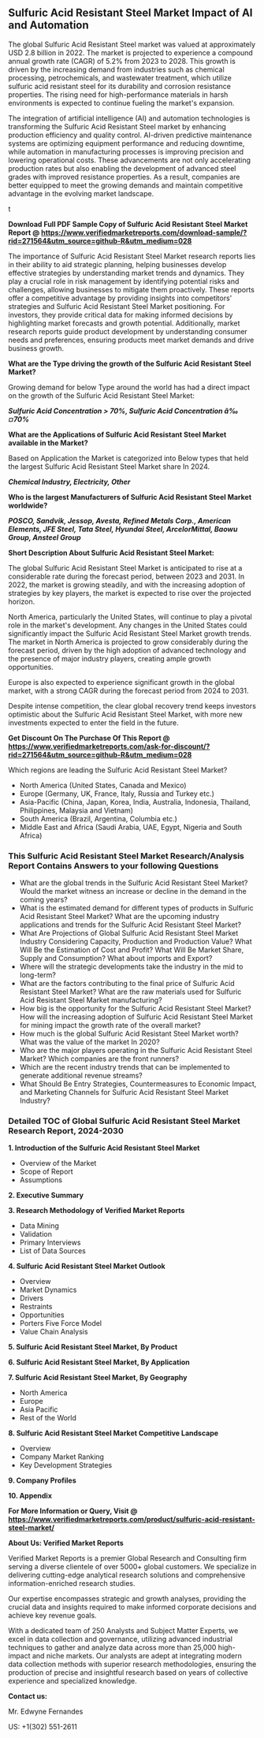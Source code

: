 <h2>Sulfuric Acid Resistant Steel Market Impact of AI and Automation</h2><p>The global Sulfuric Acid Resistant Steel market was valued at approximately USD 2.8 billion in 2022. The market is projected to experience a compound annual growth rate (CAGR) of 5.2% from 2023 to 2028. This growth is driven by the increasing demand from industries such as chemical processing, petrochemicals, and wastewater treatment, which utilize sulfuric acid resistant steel for its durability and corrosion resistance properties. The rising need for high-performance materials in harsh environments is expected to continue fueling the market's expansion.</p><p>The integration of artificial intelligence (AI) and automation technologies is transforming the Sulfuric Acid Resistant Steel market by enhancing production efficiency and quality control. AI-driven predictive maintenance systems are optimizing equipment performance and reducing downtime, while automation in manufacturing processes is improving precision and lowering operational costs. These advancements are not only accelerating production rates but also enabling the development of advanced steel grades with improved resistance properties. As a result, companies are better equipped to meet the growing demands and maintain competitive advantage in the evolving market landscape.</p>t</p><p id="" class=""><strong>Download Full PDF Sample Copy of Sulfuric Acid Resistant Steel Market Report @ <a href="https://www.verifiedmarketreports.com/download-sample/?rid=271564&utm_source=github-R&utm_medium=028" target="_blank">https://www.verifiedmarketreports.com/download-sample/?rid=271564&utm_source=github-R&utm_medium=028</a></strong></p><p>The importance of&nbsp;Sulfuric Acid Resistant Steel Market research reports lies in their ability to aid strategic planning, helping businesses develop effective strategies by understanding market trends and dynamics. They play a crucial role in risk management by identifying potential risks and challenges, allowing businesses to mitigate them proactively. These reports offer a competitive advantage by providing insights into competitors' strategies and Sulfuric Acid Resistant Steel Market positioning. For investors, they provide critical data for making informed decisions by highlighting market forecasts and growth potential. Additionally, market research reports guide product development by understanding consumer needs and preferences, ensuring products meet market demands and drive business growth.</p><p><strong>What are the&nbsp;Type driving the growth of the Sulfuric Acid Resistant Steel Market?</strong></p><p id="" class="">Growing demand for below Type around the world has had a direct impact on the growth of the Sulfuric Acid Resistant Steel Market:</p><em><strong>Sulfuric Acid Concentration > 70%, Sulfuric Acid Concentration â‰¤70%</strong></em></p><strong>What are the&nbsp;Applications&nbsp;of Sulfuric Acid Resistant Steel Market available in the Market?</strong></p><p id="" class="">Based on Application the Market is categorized into Below types that held the largest Sulfuric Acid Resistant Steel Market share In 2024.</p><em><strong>Chemical Industry, Electricity, Other</strong></em></p><strong>Who is the largest Manufacturers of Sulfuric Acid Resistant Steel Market worldwide?</strong></p><p><em><strong>POSCO, Sandvik, Jessop, Avesta, Refined Metals Corp., American Elements, JFE Steel, Tata Steel, Hyundai Steel, ArcelorMittal, Baowu Group, Ansteel Group</strong></em></p><p id="" class=""><strong>Short Description About Sulfuric Acid Resistant Steel Market:</strong></p><p>The global Sulfuric Acid Resistant Steel Market is anticipated to rise at a considerable rate during the forecast period, between 2023 and 2031. In 2022, the market is growing steadily, and with the increasing adoption of strategies by key players, the market is expected to rise over the projected horizon.</p><p>North America, particularly the United States, will continue to play a pivotal role in the market's development. Any changes in the United States could significantly impact the Sulfuric Acid Resistant Steel Market growth trends. The market in North America is projected to grow considerably during the forecast period, driven by the high adoption of advanced technology and the presence of major industry players, creating ample growth opportunities.</p><p>Europe is also expected to experience significant growth in the global market, with a strong CAGR during the forecast period from 2024 to 2031.</p><p>Despite intense competition, the clear global recovery trend keeps investors optimistic about the Sulfuric Acid Resistant Steel Market, with more new investments expected to enter the field in the future.</p><p id="" class=""><strong>Get Discount On The Purchase Of This Report @ <a href="https://www.verifiedmarketreports.com/ask-for-discount/?rid=271564&utm_source=github-R&utm_medium=028" target="_blank">https://www.verifiedmarketreports.com/ask-for-discount/?rid=271564&utm_source=github-R&utm_medium=028</a></strong></p>Which regions are leading the Sulfuric Acid Resistant Steel Market?</p><ul><li>North America (United States, Canada and Mexico)</li><li>Europe (Germany, UK, France, Italy, Russia and Turkey etc.)</li><li>Asia-Pacific (China, Japan, Korea, India, Australia, Indonesia, Thailand, Philippines, Malaysia and Vietnam)</li><li>South America (Brazil, Argentina, Columbia etc.)</li><li>Middle East and Africa (Saudi Arabia, UAE, Egypt, Nigeria and South Africa)</li></ul><h3 id="" class="">This Sulfuric Acid Resistant Steel Market Research/Analysis Report Contains Answers to your following Questions</h3><ul><li>What are the global trends in the Sulfuric Acid Resistant Steel Market? Would the market witness an increase or decline in the demand in the coming years?</li><li>What is the estimated demand for different types of products in Sulfuric Acid Resistant Steel Market? What are the upcoming industry applications and trends for the Sulfuric Acid Resistant Steel Market?</li><li>What Are Projections of Global Sulfuric Acid Resistant Steel Market Industry Considering Capacity, Production and Production Value? What Will Be the Estimation of Cost and Profit? What Will Be Market Share, Supply and Consumption? What about imports and Export?</li><li>Where will the strategic developments take the industry in the mid to long-term?</li><li>What are the factors contributing to the final price of Sulfuric Acid Resistant Steel Market? What are the raw materials used for Sulfuric Acid Resistant Steel Market manufacturing?</li><li>How big is the opportunity for the Sulfuric Acid Resistant Steel Market? How will the increasing adoption of Sulfuric Acid Resistant Steel Market for mining impact the growth rate of the overall market?</li><li>How much is the global Sulfuric Acid Resistant Steel Market worth? What was the value of the market In 2020?</li><li>Who are the major players operating in the Sulfuric Acid Resistant Steel Market? Which companies are the front runners?</li><li>Which are the recent industry trends that can be implemented to generate additional revenue streams?</li><li>What Should Be Entry Strategies, Countermeasures to Economic Impact, and Marketing Channels for Sulfuric Acid Resistant Steel Market Industry?</li></ul><h3 id="" class="">Detailed TOC of Global Sulfuric Acid Resistant Steel Market Research Report, 2024-2030</h3><p id="" class=""><strong>1. Introduction of the Sulfuric Acid Resistant Steel Market</strong></p><ul><li>Overview of the Market</li><li>Scope of Report</li><li>Assumptions</li></ul><p id="" class=""><strong>2. Executive Summary</strong></p><p id="" class=""><strong>3. Research Methodology of Verified Market Reports</strong></p><ul><li>Data Mining</li><li>Validation</li><li>Primary Interviews</li><li>List of Data Sources</li></ul><p id="" class=""><strong>4. Sulfuric Acid Resistant Steel Market Outlook</strong></p><ul><li>Overview</li><li>Market Dynamics</li><li>Drivers</li><li>Restraints</li><li>Opportunities</li><li>Porters Five Force Model</li><li>Value Chain Analysis</li></ul><p id="" class=""><strong>5. Sulfuric Acid Resistant Steel Market, By Product</strong></p><p id="" class=""><strong>6. Sulfuric Acid Resistant Steel Market, By Application</strong></p><p id="" class=""><strong>7. Sulfuric Acid Resistant Steel Market, By Geography</strong></p><ul><li>North America</li><li>Europe</li><li>Asia Pacific</li><li>Rest of the World</li></ul><p id="" class=""><strong>8. Sulfuric Acid Resistant Steel Market Competitive Landscape</strong></p><ul><li>Overview</li><li>Company Market Ranking</li><li>Key Development Strategies</li></ul><p id="" class=""><strong>9. Company Profiles</strong></p><p id="" class=""><strong>10. Appendix</strong></p><p id="" class=""><strong>For More Information or Query, Visit @ <a href="https://www.verifiedmarketreports.com/product/sulfuric-acid-resistant-steel-market/" target="_blank">https://www.verifiedmarketreports.com/product/sulfuric-acid-resistant-steel-market/</a></strong></p><p id="" class=""><strong>About Us: Verified Market Reports</strong></p><p id="" class="">Verified Market Reports is a premier Global Research and Consulting firm serving a diverse clientele of over 5000+ global customers. We specialize in delivering cutting-edge analytical research solutions and comprehensive information-enriched research studies.</p><p id="" class="">Our expertise encompasses strategic and growth analyses, providing the crucial data and insights required to make informed corporate decisions and achieve key revenue goals.</p><p id="" class="">With a dedicated team of 250 Analysts and Subject Matter Experts, we excel in data collection and governance, utilizing advanced industrial techniques to gather and analyze data across more than 25,000 high-impact and niche markets. Our analysts are adept at integrating modern data collection methods with superior research methodologies, ensuring the production of precise and insightful research based on years of collective experience and specialized knowledge.</p><p id="" class=""><strong>Contact us:</strong></p><p id="" class="">Mr. Edwyne Fernandes</p><p id="" class="">US: +1(302) 551-2611</p>